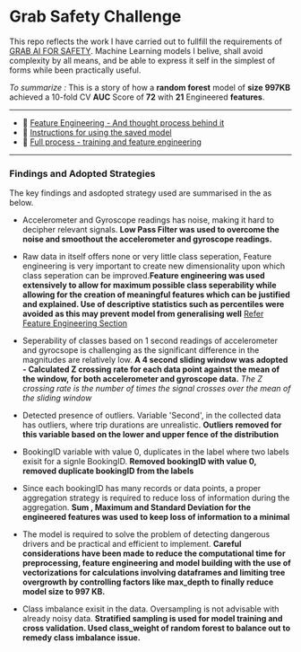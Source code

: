 # Grab Safety Challenge

This repo reflects the work I have carried out to fullfill the requirements of  [GRAB AI FOR SAFETY](https://www.aiforsea.com/safety). Machine Learning models I belive, shall avoid complexity by all means, and be able to express it self in the simplest of forms while been practically useful.

*To summarize :* This is a story of how a **random forest** model of **size 997KB** achieved a 10-fold CV **AUC** Score of  **72**  with  **21** Engineered **features**. 

---

- :rocket:  [Feature Engineering - And thought process behind it](https://github.com/Muaado/grab_safety_challenge/blob/master/Feature%20Engineering.md)
- :ticket:  [Instructions for using the saved model](https://github.com/Muaado/grab_safety_challenge/blob/master/RUN_SAVED_MODEl.ipynb)
- :checkered_flag:  [Full process - training and feature engineering](http://www.google.com)

---

### Findings and Adopted Strategies

The key findings and asdopted strategy used are summarised in the as below.

- Accelerometer and Gyroscope readings has noise, making it hard to decipher relevant signals. **Low Pass Filter was used to overcome the noise and smoothout the accelerometer and gyroscope readings.**

- Raw data in itself offers none or very little class seperation, Feature engineering is very important to create new dimensionality upon which class seperation can be improved.**Feature engineering was used extensively to allow for maximum possible class seperability while allowing for the creation of meaningful features which can be justified and explained. Use of descriptive statistics such as percentiles were avoided as this may prevent model from generalising well** [Refer Feature Engineering Section](#feature-engineering)

- Seperability of classes based on 1 second readings of accelerometer and gyrocsope is challenging as the significant difference in the magnitudes are relatively low. **A 4 second sliding window was adopted - Calculated Z crossing rate for each data point against the mean of the window, for both accelerometer and gyroscope data.** *The Z crossing rate is the number of times the signal crosses over the mean of the sliding window*

- Detected presence of outliers. Variable 'Second', in the collected data has outliers, where trip durations are unrealistic. **Outliers removed for this variable based on the lower and upper fence of the distribution**

- BookingID variable with value 0, duplicates in the label where two labels exisit for a signle BookingID. **Removed bookingID with value 0, removed duplicate bookingID from the labels**

- Since each bookingID has many records or data points, a proper aggregation strategy is required to reduce loss of information during the aggregation. **Sum , Maximum and Standard Deviation for the engineered features was used to keep loss of information to a minimal**

- The model is required to solve the problem of detecting dangerous drivers and be practical and efficient to implement. **Careful considerations have been made to reduce the computational time for preprocessing, feature engineering and model building with the use of vectorizations for calculations involving dataframes and limiting tree overgrowth by controlling factors like max_depth to finally reduce model size to 997 KB.**

- Class imbalance exisit in the data. Oversampling is not advisable with already noisy data. **Stratified sampling is used for model training and cross validation. Used class_weight  of random forest to balance out to remedy class imbalance issue.**
